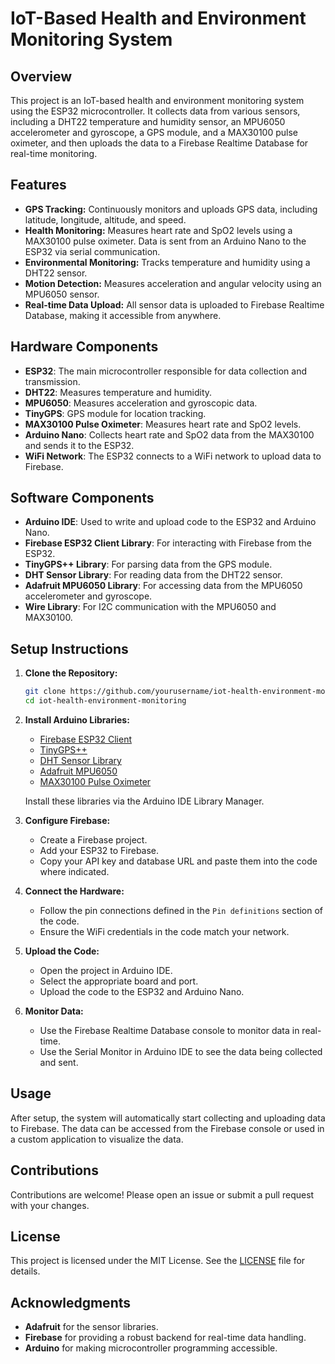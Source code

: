 # IoT-Based Health and Environment Monitoring System

## Overview

This project is an IoT-based health and environment monitoring system using the ESP32 microcontroller. It collects data from various sensors, including a DHT22 temperature and humidity sensor, an MPU6050 accelerometer and gyroscope, a GPS module, and a MAX30100 pulse oximeter, and then uploads the data to a Firebase Realtime Database for real-time monitoring.

## Features

- **GPS Tracking:** Continuously monitors and uploads GPS data, including latitude, longitude, altitude, and speed.
- **Health Monitoring:** Measures heart rate and SpO2 levels using a MAX30100 pulse oximeter. Data is sent from an Arduino Nano to the ESP32 via serial communication.
- **Environmental Monitoring:** Tracks temperature and humidity using a DHT22 sensor.
- **Motion Detection:** Measures acceleration and angular velocity using an MPU6050 sensor.
- **Real-time Data Upload:** All sensor data is uploaded to Firebase Realtime Database, making it accessible from anywhere.

## Hardware Components

- **ESP32**: The main microcontroller responsible for data collection and transmission.
- **DHT22**: Measures temperature and humidity.
- **MPU6050**: Measures acceleration and gyroscopic data.
- **TinyGPS**: GPS module for location tracking.
- **MAX30100 Pulse Oximeter**: Measures heart rate and SpO2 levels.
- **Arduino Nano**: Collects heart rate and SpO2 data from the MAX30100 and sends it to the ESP32.
- **WiFi Network**: The ESP32 connects to a WiFi network to upload data to Firebase.

## Software Components

- **Arduino IDE**: Used to write and upload code to the ESP32 and Arduino Nano.
- **Firebase ESP32 Client Library**: For interacting with Firebase from the ESP32.
- **TinyGPS++ Library**: For parsing data from the GPS module.
- **DHT Sensor Library**: For reading data from the DHT22 sensor.
- **Adafruit MPU6050 Library**: For accessing data from the MPU6050 accelerometer and gyroscope.
- **Wire Library**: For I2C communication with the MPU6050 and MAX30100.

## Setup Instructions

1. **Clone the Repository:**
   ```bash
   git clone https://github.com/yourusername/iot-health-environment-monitoring.git
   cd iot-health-environment-monitoring
   ```

2. **Install Arduino Libraries:**
   - [Firebase ESP32 Client](https://github.com/mobizt/Firebase-ESP32)
   - [TinyGPS++](https://github.com/mikalhart/TinyGPSPlus)
   - [DHT Sensor Library](https://github.com/adafruit/DHT-sensor-library)
   - [Adafruit MPU6050](https://github.com/adafruit/Adafruit_MPU6050)
   - [MAX30100 Pulse Oximeter](https://github.com/oxullo/Arduino-MAX30100)
   
   Install these libraries via the Arduino IDE Library Manager.

3. **Configure Firebase:**
   - Create a Firebase project.
   - Add your ESP32 to Firebase.
   - Copy your API key and database URL and paste them into the code where indicated.

4. **Connect the Hardware:**
   - Follow the pin connections defined in the `Pin definitions` section of the code.
   - Ensure the WiFi credentials in the code match your network.

5. **Upload the Code:**
   - Open the project in Arduino IDE.
   - Select the appropriate board and port.
   - Upload the code to the ESP32 and Arduino Nano.

6. **Monitor Data:**
   - Use the Firebase Realtime Database console to monitor data in real-time.
   - Use the Serial Monitor in Arduino IDE to see the data being collected and sent.

## Usage

After setup, the system will automatically start collecting and uploading data to Firebase. The data can be accessed from the Firebase console or used in a custom application to visualize the data.

## Contributions

Contributions are welcome! Please open an issue or submit a pull request with your changes.

## License

This project is licensed under the MIT License. See the [LICENSE](LICENSE) file for details.

## Acknowledgments

- **Adafruit** for the sensor libraries.
- **Firebase** for providing a robust backend for real-time data handling.
- **Arduino** for making microcontroller programming accessible.
